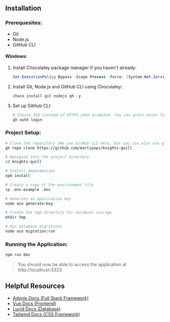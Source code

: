 ## Installation

### Prerequesites:
- Git
- Node.js
- GitHub CLI

#### Windows:
1. Install Chocolatey package manager if you haven't already:
    ```powershell
    Set-ExecutionPolicy Bypass -Scope Process -Force; [System.Net.ServicePointManager]::SecurityProtocol = [System.Net.ServicePointManager]::SecurityProtocol -bor 3072; iex ((New-Object System.Net.WebClient).DownloadString('https://community.chocolatey.org/install.ps1'))
    ```
2. Install Git, Node.js and GitHub CLI using Chocolatey:
   ```powershell
   choco install git nodejs gh -y
   ```
3. Set up GitHub CLI:
   ```powershell
   # Choose SSH instead of HTTPS when prompted. You can press enter for everything else
   gh auth login
   ```

### Project Setup:
```bash
# Clone the repository (We use GitHub CLI here, but you can also use git clone if you are already authentica)
gh repo clone https://github.com/martipops/knights-quill

# Navigate into the project directory
cd knights-quill

# Install dependencies
npm install

# Create a copy of the environment file
cp .env.example .env

# Generate an application key
node ace generate:key

# Create the tmp directory for database storage
mkdir tmp

# Run database migrations
node ace migration:run
```

### Running the Application:
```bash
npm run dev
```
> You should now be able to access the application at http://localhost:3333


## Helpful Resources
- [Adonis Docs (Full Stack Framework)](https://docs.adonisjs.com/guides/preface/introduction)
- [Vue Docs (Frontend)](https://vuejs.org/guide/introduction.html)
- [Lucid Docs (Database)](https://docs.adonisjs.com/guides/database/lucid)
- [Tailwind Docs (CSS Framework)](https://tailwindcss.com/docs/styling-with-utility-classes)